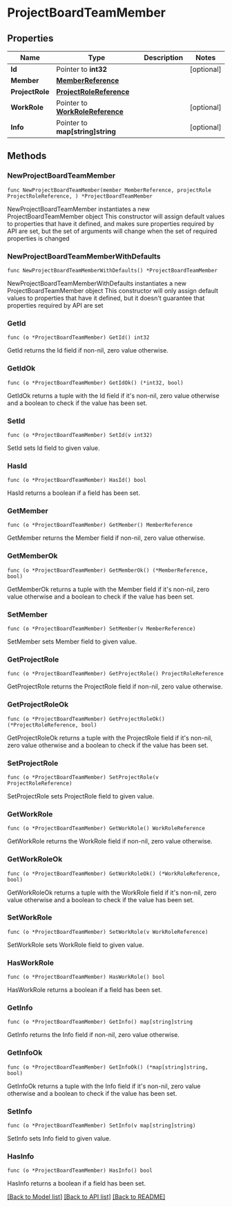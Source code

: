 # ProjectBoardTeamMember

## Properties

Name | Type | Description | Notes
------------ | ------------- | ------------- | -------------
**Id** | Pointer to **int32** |  | [optional] 
**Member** | [**MemberReference**](MemberReference.md) |  | 
**ProjectRole** | [**ProjectRoleReference**](ProjectRoleReference.md) |  | 
**WorkRole** | Pointer to [**WorkRoleReference**](WorkRoleReference.md) |  | [optional] 
**Info** | Pointer to **map[string]string** |  | [optional] 

## Methods

### NewProjectBoardTeamMember

`func NewProjectBoardTeamMember(member MemberReference, projectRole ProjectRoleReference, ) *ProjectBoardTeamMember`

NewProjectBoardTeamMember instantiates a new ProjectBoardTeamMember object
This constructor will assign default values to properties that have it defined,
and makes sure properties required by API are set, but the set of arguments
will change when the set of required properties is changed

### NewProjectBoardTeamMemberWithDefaults

`func NewProjectBoardTeamMemberWithDefaults() *ProjectBoardTeamMember`

NewProjectBoardTeamMemberWithDefaults instantiates a new ProjectBoardTeamMember object
This constructor will only assign default values to properties that have it defined,
but it doesn't guarantee that properties required by API are set

### GetId

`func (o *ProjectBoardTeamMember) GetId() int32`

GetId returns the Id field if non-nil, zero value otherwise.

### GetIdOk

`func (o *ProjectBoardTeamMember) GetIdOk() (*int32, bool)`

GetIdOk returns a tuple with the Id field if it's non-nil, zero value otherwise
and a boolean to check if the value has been set.

### SetId

`func (o *ProjectBoardTeamMember) SetId(v int32)`

SetId sets Id field to given value.

### HasId

`func (o *ProjectBoardTeamMember) HasId() bool`

HasId returns a boolean if a field has been set.

### GetMember

`func (o *ProjectBoardTeamMember) GetMember() MemberReference`

GetMember returns the Member field if non-nil, zero value otherwise.

### GetMemberOk

`func (o *ProjectBoardTeamMember) GetMemberOk() (*MemberReference, bool)`

GetMemberOk returns a tuple with the Member field if it's non-nil, zero value otherwise
and a boolean to check if the value has been set.

### SetMember

`func (o *ProjectBoardTeamMember) SetMember(v MemberReference)`

SetMember sets Member field to given value.


### GetProjectRole

`func (o *ProjectBoardTeamMember) GetProjectRole() ProjectRoleReference`

GetProjectRole returns the ProjectRole field if non-nil, zero value otherwise.

### GetProjectRoleOk

`func (o *ProjectBoardTeamMember) GetProjectRoleOk() (*ProjectRoleReference, bool)`

GetProjectRoleOk returns a tuple with the ProjectRole field if it's non-nil, zero value otherwise
and a boolean to check if the value has been set.

### SetProjectRole

`func (o *ProjectBoardTeamMember) SetProjectRole(v ProjectRoleReference)`

SetProjectRole sets ProjectRole field to given value.


### GetWorkRole

`func (o *ProjectBoardTeamMember) GetWorkRole() WorkRoleReference`

GetWorkRole returns the WorkRole field if non-nil, zero value otherwise.

### GetWorkRoleOk

`func (o *ProjectBoardTeamMember) GetWorkRoleOk() (*WorkRoleReference, bool)`

GetWorkRoleOk returns a tuple with the WorkRole field if it's non-nil, zero value otherwise
and a boolean to check if the value has been set.

### SetWorkRole

`func (o *ProjectBoardTeamMember) SetWorkRole(v WorkRoleReference)`

SetWorkRole sets WorkRole field to given value.

### HasWorkRole

`func (o *ProjectBoardTeamMember) HasWorkRole() bool`

HasWorkRole returns a boolean if a field has been set.

### GetInfo

`func (o *ProjectBoardTeamMember) GetInfo() map[string]string`

GetInfo returns the Info field if non-nil, zero value otherwise.

### GetInfoOk

`func (o *ProjectBoardTeamMember) GetInfoOk() (*map[string]string, bool)`

GetInfoOk returns a tuple with the Info field if it's non-nil, zero value otherwise
and a boolean to check if the value has been set.

### SetInfo

`func (o *ProjectBoardTeamMember) SetInfo(v map[string]string)`

SetInfo sets Info field to given value.

### HasInfo

`func (o *ProjectBoardTeamMember) HasInfo() bool`

HasInfo returns a boolean if a field has been set.


[[Back to Model list]](../README.md#documentation-for-models) [[Back to API list]](../README.md#documentation-for-api-endpoints) [[Back to README]](../README.md)


